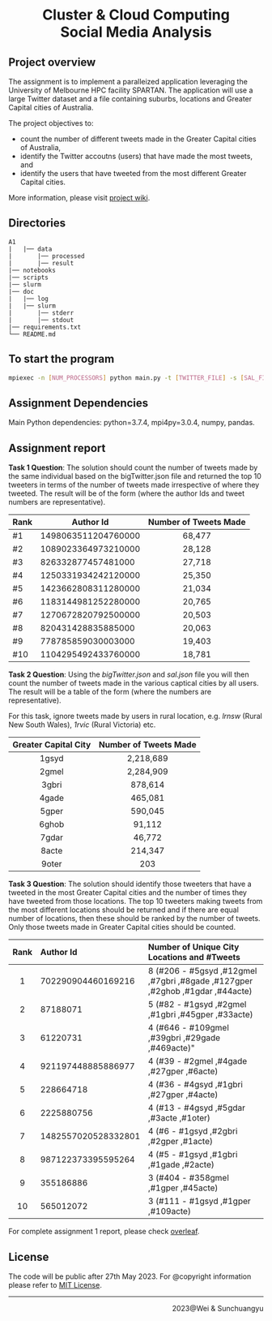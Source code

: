 <div align=center><h1>Cluster & Cloud Computing <br> Social Media Analysis</h1></div>

## Project overview

The assignment is to implement a paralleized application leveraging the University of Melbourne HPC facility SPARTAN. The application will use a large Twitter dataset and a file containing suburbs, locations and Greater Capital cities of Australia.

The project objectives to:

- count the number of different tweets made in the Greater Capital cities of Australia,
- identify the Twitter accoutns (users) that have made the most tweets, and
- identify the users that have tweeted from the most different Greater Capital cities.

More information, please visit [project wiki](https://github.com/rNLKJA/2023-S1-COMP90024-A1/wiki).

## Directories

```
A1
|   |── data
|       |── processed
|       |── result
|── notebooks
|── scripts
|── slurm
|── doc
|   |── log
|   |── slurm
|       |── stderr
|       |── stdout
|── requirements.txt
└── README.md
```

## To start the program

```bash
mpiexec -n [NUM_PROCESSORS] python main.py -t [TWITTER_FILE] -s [SAL_FILE] --email [EMAIL_TARGET]
```

## Assignment Dependencies

Main Python dependencies: python=3.7.4, mpi4py=3.0.4, numpy, pandas.

<!-- TODO: provide request dependence information and installatino methods, it will be good if there is a auto install/deployment script -->

## Assignment report

<!-- Write a short project outcomes here -->

**Task 1 Question**: The solution should count the number of tweets made by the same individual based on the bigTwitter.json file and returned the top 10 tweeters in terms of the number of tweets made irrespective of where they tweeted. The result will be of the form (where the author Ids and tweet numbers are representative).

| Rank | Author Id           | Number of Tweets Made |
| :--- | ------------------- | :-------------------: |
| #1   | 1498063511204760000 |        68,477         |
| #2   | 1089023364973210000 |        28,128         |
| #3   | 826332877457481000  |        27,718         |
| #4   | 1250331934242120000 |        25,350         |
| #5   | 1423662808311280000 |        21,034         |
| #6   | 1183144981252280000 |        20,765         |
| #7   | 1270672820792500000 |        20,503         |
| #8   | 820431428835885000  |        20,063         |
| #9   | 778785859030003000  |        19,403         |
| #10  | 1104295492433760000 |        18,781         |

**Task 2 Question**: Using the _bigTwitter.json_ and _sal.json_ file you will then count the number of tweets made in the various captical cities by all users. The result will be a table of the form (where the numbers are representative).

For this task, ignore tweets made by users in rural location, e.g. _lrnsw_ (Rural New South Wales), _1rvic_ (Rural Victoria) etc.

| Greater Capital City | Number of Tweets Made |
| :------------------: | :-------------------: |
|        1gsyd         |       2,218,689       |
|        2gmel         |       2,284,909       |
|        3gbri         |        878,614        |
|        4gade         |        465,081        |
|        5gper         |        590,045        |
|        6ghob         |        91,112         |
|        7gdar         |        46,772         |
|        8acte         |        214,347        |
|        9oter         |          203          |

**Task 3 Question**: The solution should identify those tweeters that have a tweeted in the most Greater Capital cities and the number of times they have tweeted from those locations. The top 10 tweeters making tweets from the most different locations should be returned and if there are equal number of locations, then these should be ranked by the number of tweets. Only those tweets made in Greater Capital cities should be counted.

| Rank | Author Id           | Number of Unique City Locations and #Tweets                                   |
| :--: | :------------------ | :---------------------------------------------------------------------------- |
|  1   | 702290904460169216  | 8 (#206 - #5gsyd ,#12gmel ,#7gbri ,#8gade ,#127gper ,#2ghob ,#1gdar ,#44acte) |
|  2   | 87188071            | 5 (#82 - #1gsyd ,#2gmel ,#1gbri ,#45gper ,#33acte)                            |
|  3   | 61220731            | 4 (#646 - #109gmel ,#39gbri ,#29gade ,#469acte)"                              |
|  4   | 921197448885886977  | 4 (#39 - #2gmel ,#4gade ,#27gper ,#6acte)                                     |
|  5   | 228664718           | 4 (#36 - #4gsyd ,#1gbri ,#27gper ,#4acte)                                     |
|  6   | 2225880756          | 4 (#13 - #4gsyd ,#5gdar ,#3acte ,#1oter)                                      |
|  7   | 1482557020528332801 | 4 (#6 - #1gsyd ,#2gbri ,#2gper ,#1acte)                                       |
|  8   | 987122373395595264  | 4 (#5 - #1gsyd ,#1gbri ,#1gade ,#2acte)                                       |
|  9   | 355186886           | 3 (#404 - #358gmel ,#1gper ,#45acte)                                          |
|  10  | 565012072           | 3 (#111 - #1gsyd ,#1gper ,#109acte)                                           |

For complete assignment 1 report, please check [overleaf](https://www.overleaf.com/read/sdsczmmdxzvq).

## License

The code will be public after 27th May 2023. For @copyright information please refer to [MIT License](./LICENSE).

<!-- TODO: create MIT license -->

---

<!-- TODO: write team name -->
<p align=right>2023@Wei & Sunchuangyu</p>
